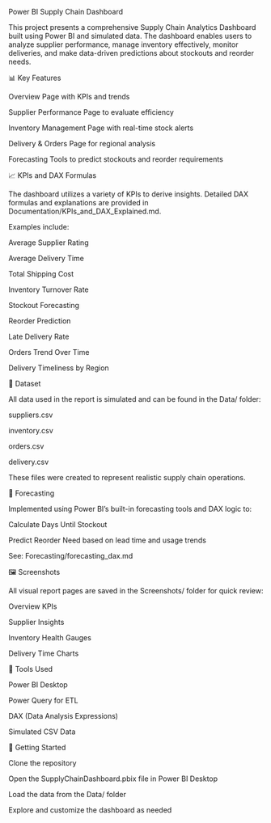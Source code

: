 Power BI Supply Chain Dashboard

This project presents a comprehensive Supply Chain Analytics Dashboard built using Power BI and simulated data. The dashboard enables users to analyze supplier performance, manage inventory effectively, monitor deliveries, and make data-driven predictions about stockouts and reorder needs.

📊 Key Features

Overview Page with KPIs and trends

Supplier Performance Page to evaluate efficiency

Inventory Management Page with real-time stock alerts

Delivery & Orders Page for regional analysis

Forecasting Tools to predict stockouts and reorder requirements

📈 KPIs and DAX Formulas

The dashboard utilizes a variety of KPIs to derive insights. Detailed DAX formulas and explanations are provided in Documentation/KPIs_and_DAX_Explained.md.

Examples include:

Average Supplier Rating

Average Delivery Time

Total Shipping Cost

Inventory Turnover Rate

Stockout Forecasting

Reorder Prediction

Late Delivery Rate

Orders Trend Over Time

Delivery Timeliness by Region

📁 Dataset

All data used in the report is simulated and can be found in the Data/ folder:

suppliers.csv

inventory.csv

orders.csv

delivery.csv

These files were created to represent realistic supply chain operations.

🔮 Forecasting

Implemented using Power BI’s built-in forecasting tools and DAX logic to:

Calculate Days Until Stockout

Predict Reorder Need based on lead time and usage trends

See: Forecasting/forecasting_dax.md

🖼️ Screenshots

All visual report pages are saved in the Screenshots/ folder for quick review:

Overview KPIs

Supplier Insights

Inventory Health Gauges

Delivery Time Charts

💪 Tools Used

Power BI Desktop

Power Query for ETL

DAX (Data Analysis Expressions)

Simulated CSV Data

🚀 Getting Started

Clone the repository

Open the SupplyChainDashboard.pbix file in Power BI Desktop

Load the data from the Data/ folder

Explore and customize the dashboard as needed
